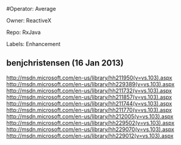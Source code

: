 #Operator: Average

Owner: ReactiveX

Repo: RxJava

Labels: Enhancement 

## benjchristensen (16 Jan 2013)

http://msdn.microsoft.com/en-us/library/hh211950(v=vs.103).aspx
http://msdn.microsoft.com/en-us/library/hh229389(v=vs.103).aspx
http://msdn.microsoft.com/en-us/library/hh211732(v=vs.103).aspx
http://msdn.microsoft.com/en-us/library/hh211857(v=vs.103).aspx
http://msdn.microsoft.com/en-us/library/hh211744(v=vs.103).aspx
http://msdn.microsoft.com/en-us/library/hh211770(v=vs.103).aspx
http://msdn.microsoft.com/en-us/library/hh212005(v=vs.103).aspx
http://msdn.microsoft.com/en-us/library/hh229502(v=vs.103).aspx
http://msdn.microsoft.com/en-us/library/hh229070(v=vs.103).aspx
http://msdn.microsoft.com/en-us/library/hh229012(v=vs.103).aspx


